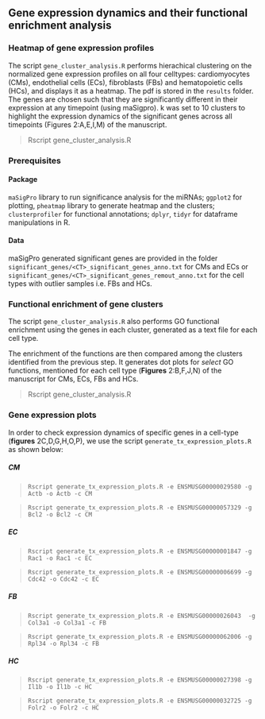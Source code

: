 ## Gene expression dynamics and their functional enrichment analysis

### Heatmap of gene expression profiles

The script `gene_cluster_analysis.R` performs hierachical clustering on the normalized gene expression profiles on all four celltypes: cardiomyocytes (CMs), endothelial cells (ECs), fibroblasts (FBs) and hematopoietic cells (HCs), and displays it as a heatmap. The pdf is stored in the `results` folder. The genes are chosen such that they are significantly different in their expression at any timepoint (using maSigpro). k was set to 10 clusters to highlight the expression dynamics of the significant genes across all timepoints (Figures 2:A,E,I,M) of the manuscript.

> Rscript gene_cluster_analysis.R


### Prerequisites


#### Package

`maSigPro` library to run significance analysis for the miRNAs; `ggplot2` for plotting, `pheatmap` library to generate heatmap and the clusters; `clusterprofiler` for functional annotations; `dplyr`, `tidyr` for dataframe manipulations in R.

#### Data

maSigPro generated significant genes are provided in the folder `significant_genes/<CT>_significant_genes_anno.txt` for CMs and ECs or `significant_genes/<CT>_significant_genes_remout_anno.txt` for the cell types with outlier samples i.e. FBs and HCs.


### Functional enrichment of gene clusters

The script `gene_cluster_analysis.R` also performs GO functional enrichment using the genes in each cluster, generated as a text file for each cell type.

The enrichment of the functions are then compared among the clusters identified from the previous step. It generates dot plots for *select* GO functions, mentioned for each cell type (**Figures** 2:B,F,J,N) of the manuscript for CMs, ECs, FBs and HCs.

> Rscript gene_cluster_analysis.R

### Gene expression plots 

In order to check expression dynamics of specific genes in a cell-type (**figures** 2C,D,G,H,O,P), we use the script `generate_tx_expression_plots.R` as shown below:

##### CM
>`Rscript generate_tx_expression_plots.R -e ENSMUSG00000029580 -g Actb -o Actb -c CM`

>`Rscript generate_tx_expression_plots.R -e ENSMUSG00000057329 -g Bcl2 -o Bcl2 -c CM`

##### EC
>`Rscript generate_tx_expression_plots.R -e ENSMUSG00000001847 -g Rac1 -o Rac1 -c EC`

>`Rscript generate_tx_expression_plots.R -e ENSMUSG00000006699 -g Cdc42 -o Cdc42 -c EC`

##### FB
>`Rscript generate_tx_expression_plots.R -e ENSMUSG00000026043  -g Col3a1 -o Col3a1 -c FB` 

>`Rscript generate_tx_expression_plots.R -e ENSMUSG00000062006 -g Rpl34 -o Rpl34 -c FB`

##### HC
>`Rscript generate_tx_expression_plots.R -e ENSMUSG00000027398 -g Il1b -o Il1b -c HC`

>`Rscript generate_tx_expression_plots.R -e ENSMUSG00000032725 -g Folr2 -o Folr2 -c HC`

